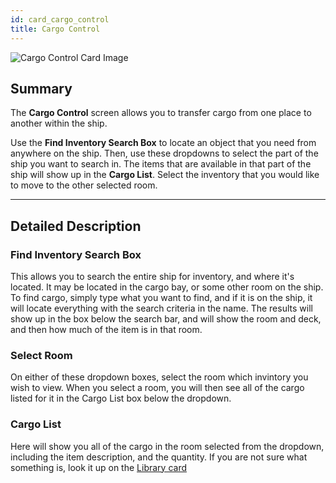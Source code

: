 ```yaml
---
id: card_cargo_control
title: Cargo Control
---
```


![Cargo Control Card Image](/docs/card_cargo.jpg)

## Summary

The **Cargo Control** screen allows you to transfer cargo from one place to
another within the ship.

Use the **Find Inventory Search Box** to locate an object that you need from
anywhere on the ship. Then, use these dropdowns to select the part of the ship
you want to search in. The items that are available in that part of the ship
will show up in the **Cargo List**. Select the inventory that you would like to
move to the other selected room.

---

## Detailed Description

### Find Inventory Search Box

This allows you to search the entire ship for inventory, and where it's located.
It may be located in the cargo bay, or some other room on the ship. To find
cargo, simply type what you want to find, and if it is on the ship, it will
locate everything with the search criteria in the name. The results will show up
in the box below the search bar, and will show the room and deck, and then how
much of the item is in that room.

### Select Room

On either of these dropdown boxes, select the room which invintory you wish to
view. When you select a room, you will then see all of the cargo listed for it
in the Cargo List box below the dropdown.

### Cargo List

Here will show you all of the cargo in the room selected from the dropdown,
including the item description, and the quantity. If you are not sure what
something is, look it up on the [Library card](#)
